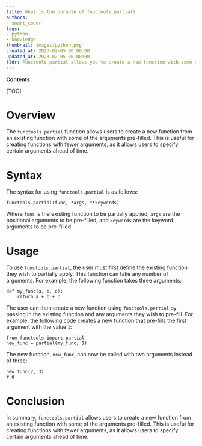 ```yaml
---
title: What is the purpose of functools partial?
authors:
- smart_coder
tags:
- python
- knowledge
thumbnail: images/python.png
created_at: 2023-02-05 00:00:00
updated_at: 2023-02-05 00:00:00
tldr: Functools partial allows you to create a new function with some of the arguments of an existing function pre-filled.
---
```


**Contents**

[TOC]

# Overview

The `functools.partial` function allows users to create a new function from an existing function with some of the arguments pre-filled. This is useful for creating functions with fewer arguments, as it allows users to specify certain arguments ahead of time.

# Syntax

The syntax for using `functools.partial` is as follows:

`functools.partial(func, *args, **keywords)`

Where `func` is the existing function to be partially applied, `args` are the positional arguments to be pre-filled, and `keywords` are the keyword arguments to be pre-filled. 

# Usage

To use `functools.partial`, the user must first define the existing function they wish to partially apply. This function can take any number of arguments. For example, the following function takes three arguments:

```
def my_func(a, b, c):
    return a + b + c
```

The user can then create a new function using `functools.partial` by passing in the existing function and any arguments they wish to pre-fill. For example, the following code creates a new function that pre-fills the first argument with the value `1`:

```
from functools import partial
new_func = partial(my_func, 1)
```

The new function, `new_func`, can now be called with two arguments instead of three:

```
new_func(2, 3)
# 6
```

# Conclusion

In summary, `functools.partial` allows users to create a new function from an existing function with some of the arguments pre-filled. This is useful for creating functions with fewer arguments, as it allows users to specify certain arguments ahead of time.
